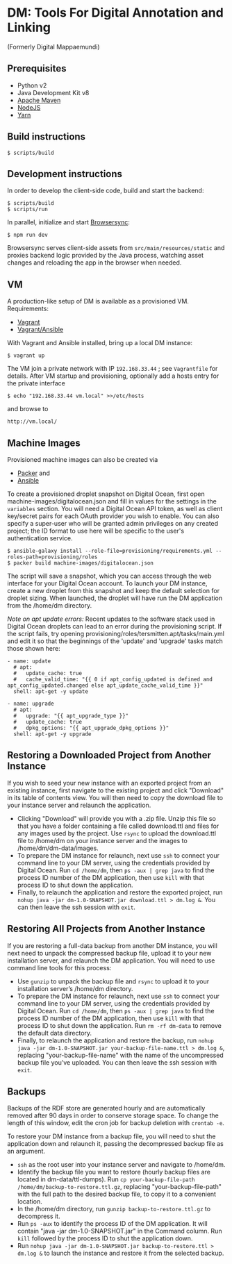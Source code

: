 DM: Tools For Digital Annotation and Linking
============================================
(Formerly Digital Mappaemundi)

Prerequisites
-------------

* Python v2
* Java Development Kit v8
* [Apache Maven](http://maven.apache.org/)
* [NodeJS](https://nodejs.org/)
* [Yarn](https://yarnpkg.com/)

Build instructions
------------------

    $ scripts/build

Development instructions
------------------------

In order to develop the client-side code, build and start the backend:

    $ scripts/build
    $ scripts/run

In parallel, initialize and start [Browsersync](https://www.browsersync.io/):

    $ npm run dev

Browsersync serves client-side assets from `src/main/resources/static` and
proxies backend logic provided by the Java process, watching asset changes
and reloading the app in the browser when needed.

VM
--

A production-like setup of DM is available as a provisioned VM. Requirements:

* [Vagrant](https://www.vagrantup.com/)
* [Vagrant/Ansible](https://www.vagrantup.com/docs/provisioning/ansible.html)

With Vagrant and Ansible installed, bring up a local DM instance:

    $ vagrant up

The VM join a private network with IP `192.168.33.44` ; see
`Vagrantfile` for details. After VM startup and provisioning,
optionally add a hosts entry for the private interface

    $ echo "192.168.33.44 vm.local" >>/etc/hosts

and browse to

    http://vm.local/

Machine Images
--------------

Provisioned machine images can also be created via

* [Packer](https://www.packer.io/) and
* [Ansible](https://www.packer.io/docs/provisioners/ansible.html)

To create a provisioned droplet snapshot on Digital Ocean, first open machine-images/digitalocean.json and fill in values for the settings in the `variables` section. You will need a Digital Ocean API token, as well as client key/secret pairs for each OAuth provider you wish to enable. You can also specify a super-user who will be granted admin privileges on any created project; the ID format to use here will be specific to the user's authentication service.

    $ ansible-galaxy install --role-file=provisioning/requirements.yml --roles-path=provisioning/roles
    $ packer build machine-images/digitalocean.json

The script will save a snapshot, which you can access through the web interface for your Digital Ocean account. To launch your DM instance, create a new droplet from this snapshot and keep the default selection for droplet sizing. When launched, the droplet will have run the DM application from the /home/dm directory.

*Note on apt update errors:*
Recent updates to the software stack used in Digital Ocean droplets can lead to an error during the provisioning script. If the script fails, try opening provisioning/roles/tersmitten.apt/tasks/main.yml and edit it so that the beginnings of the 'update' and 'upgrade' tasks match those shown here:

```
- name: update
  # apt:
  #   update_cache: true
  #   cache_valid_time: "{{ 0 if apt_config_updated is defined and apt_config_updated.changed else apt_update_cache_valid_time }}"
  shell: apt-get -y update
```

```
- name: upgrade
  # apt:
  #   upgrade: "{{ apt_upgrade_type }}"
  #   update_cache: true
  #   dpkg_options: "{{ apt_upgrade_dpkg_options }}"
  shell: apt-get -y upgrade
```

Restoring a Downloaded Project from Another Instance
-------
If you wish to seed your new instance with an exported project from an existing instance, first navigate to the existing project and click "Download" in its table of contents view. You will then need to copy the download file to your instance server and relaunch the application.
- Clicking "Download" will provide you with a .zip file. Unzip this file so that you have a folder containing a file called download.ttl and files for any images used by the project. Use `rsync` to upload the download.ttl file to /home/dm on your instance server and the images to /home/dm/dm-data/images.
- To prepare the DM instance for relaunch, next use `ssh` to connect your command line to your DM server, using the credentials provided by Digital Ocean. Run `cd /home/dm`, then `ps -aux | grep java` to find the process ID number of the DM application, then use `kill` with that process ID to shut down the application.
- Finally, to relaunch the application and restore the exported project, run `nohup java -jar dm-1.0-SNAPSHOT.jar download.ttl > dm.log &`. You can then leave the ssh session with `exit`.

Restoring All Projects from Another Instance
-------
If you are restoring a full-data backup from another DM instance, you will next need to unpack the compressed backup file, upload it to your new installation server, and relaunch the DM application. You will need to use command line tools for this process:
- Use `gunzip` to unpack the backup file and `rsync` to upload it to your installation server’s /home/dm directory.
- To prepare the DM instance for relaunch, next use `ssh` to connect your command line to your DM server, using the credentials provided by Digital Ocean. Run `cd /home/dm`, then `ps -aux | grep java` to find the process ID number of the DM application, then use `kill` with that process ID to shut down the application. Run `rm -rf dm-data` to remove the default data directory.
- Finally, to relaunch the application and restore the backup, run `nohup java -jar dm-1.0-SNAPSHOT.jar your-backup-file-name.ttl > dm.log &`, replacing "your-backup-file-name" with the name of the uncompressed backup file you’ve uploaded. You can then leave the ssh session with `exit`.


Backups
-------

Backups of the RDF store are generated hourly and are automatically removed after 90 days in order to conserve storage space. To change the length of this window, edit the cron job for backup deletion with `crontab -e`.

To restore your DM instance from a backup file, you will need to shut the application down and relaunch it, passing the decompressed backup file as an argument.
- `ssh` as the root user into your instance server and navigate to /home/dm.
- Identify the backup file you want to restore (hourly backup files are located in dm-data/ttl-dumps). Run `cp your-backup-file-path /home/dm/backup-to-restore.ttl.gz`, replacing "your-backup-file-path" with the full path to the desired backup file, to copy it to a convenient location.
- In the /home/dm directory, run `gunzip backup-to-restore.ttl.gz` to decompress it.
- Run `ps -aux` to identify the process ID of the DM application. It will contain "java -jar dm-1.0-SNAPSHOT.jar" in the Command column. Run `kill` followed by the process ID to shut the application down.
- Run `nohup java -jar dm-1.0-SNAPSHOT.jar backup-to-restore.ttl > dm.log &` to launch the instance and restore it from the selected backup.
